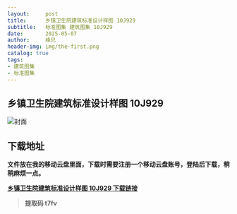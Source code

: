 ```yaml
---
layout:     post
title:      乡镇卫生院建筑标准设计样图 10J929
subtitle:   标准图集 建筑图集 10J929
date:       2025-05-07
author:     峰兄
header-img: img/the-first.png
catalog: true
tags:
- 建筑图集
- 标准图集
---
```

## 乡镇卫生院建筑标准设计样图 10J929
![封面](https://pic1.imgdb.cn/item/681b284358cb8da5c8e2d3cb.jpg)

## 下载地址 ##
**文件放在我的移动云盘里面，下载时需要注册一个移动云盘账号，登陆后下载，稍稍麻烦一点。**  
  
[**乡镇卫生院建筑标准设计样图 10J929 下载链接**](https://caiyun.139.com/m/i?2nc6oBt7WEf63)

> **提取码 t7fv**


